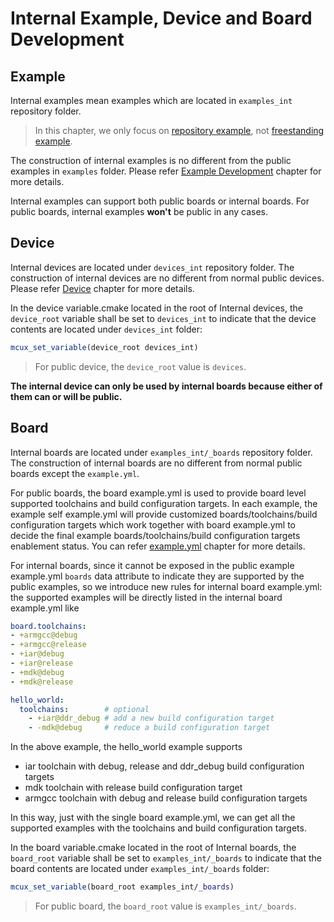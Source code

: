 # Internal Example, Device and Board Development

## Example

Internal examples mean examples which are located in `examples_int` repository folder. 

> In this chapter, we only focus on [repository example](./example_development.md#repository-examples), not [freestanding example](./example_development.md#freestanding-examples).

The construction of internal examples is no different from the public examples in `examples` folder. Please refer [Example Development](./example_development.md) chapter for more details.

Internal examples can support both public boards or internal boards. For public boards, internal examples **won't** be public in any cases.

## Device

Internal devices are located under `devices_int` repository folder. The construction of internal devices are no different from normal public devices. Please refer [Device](./device_board_shield_definition.md#device) chapter for more details.

In the device variable.cmake located in the root of Internal devices, the `device_root` variable shall be set to `devices_int` to indicate that the device contents are located under `devices_int` folder:

```cmake
mcux_set_variable(device_root devices_int)
```

> For public device, the `device_root` value is `devices`.

**The internal device can only be used by internal boards because either of them can or will be public.**

## Board

Internal boards are located under `examples_int/_boards` repository folder. The construction of internal boards are no different from normal public boards except the `example.yml`.  

For public boards, the board example.yml is used to provide board level supported toolchains and build configuration targets. In each example, the example self example.yml will provide customized boards/toolchains/build configuration targets which work together with board example.yml to decide the final example boards/toolchains/build configuration targets enablement status. You can refer [example.yml](./example_development.md#example-yml) chapter for more details.

For internal boards, since it cannot be exposed in the public example example.yml `boards` data attribute to indicate they are supported by the public examples, so we introduce new rules for internal board example.yml: the supported examples will be directly listed in the internal board example.yml like

```yaml
board.toolchains: 
- +armgcc@debug
- +armgcc@release
- +iar@debug
- +iar@release
- +mdk@debug
- +mdk@release

hello_world:   
  toolchains:        # optional
    - +iar@ddr_debug # add a new build configuration target
    - -mdk@debug     # reduce a build configuration target
```

In the above example, the hello_world example supports

- iar toolchain with debug, release and ddr_debug build configuration targets
- mdk toolchain with release build configuration target
- armgcc toolchain with debug and release build configuration targets

In this way, just with the single board example.yml, we can get all the supported examples with the toolchains and build  configuration targets.

In the board variable.cmake located in the root of Internal boards, the `board_root` variable shall be set to `examples_int/_boards` to indicate that the board contents are located under `examples_int/_boards` folder:

```cmake
mcux_set_variable(board_root examples_int/_boards)
```

> For public board, the `board_root` value is `examples_int/_boards`.